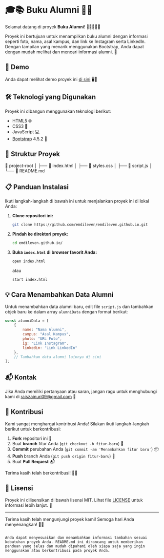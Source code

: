 # 🎓📚 Buku Alumni 🎉✨

Selamat datang di proyek **Buku Alumni**! 📖👩‍🎓👨‍🎓

Proyek ini bertujuan untuk menampilkan buku alumni dengan informasi seperti foto, nama, asal kampus, dan link ke Instagram serta LinkedIn. Dengan tampilan yang menarik menggunakan Bootstrap, Anda dapat dengan mudah melihat dan mencari informasi alumni. 🌟

## 🚀 Demo

Anda dapat melihat demo proyek ini [di sini](https://emdileven.github.io) 🖥️🎨

## 🛠️ Teknologi yang Digunakan

Proyek ini dibangun menggunakan teknologi berikut:
- HTML5 🌐
- CSS3 🎨
- JavaScript 💻
- [Bootstrap](https://getbootstrap.com/) 4.5.2 🚀

## 📂 Struktur Proyek

📁 project-root
│
├── 📄 index.html
│
├── 📄 styles.css
│
├── 📄 script.js
│
└── 📄 README.md

## 📋 Panduan Instalasi

Ikuti langkah-langkah di bawah ini untuk menjalankan proyek ini di lokal Anda:

1. **Clone repositori ini:**

    ```bash
    git clone https://github.com/emdileven/emdileven.github.io.git
    ```

2. **Pindah ke direktori proyek:**

    ```bash
    cd emdileven.github.io/
    ```

3. **Buka `index.html` di browser favorit Anda:**

    ```bash
    open index.html
    ```

    atau

    ```bash
    start index.html
    ```

## 💡 Cara Menambahkan Data Alumni

Untuk menambahkan data alumni baru, edit file `script.js` dan tambahkan objek baru ke dalam array `alumniData` dengan format berikut:

```javascript
const alumniData = [
    {
        name: "Nama Alumni",
        campus: "Asal Kampus",
        photo: "URL Foto",
        ig: "Link Instagram",
        linkedin: "Link LinkedIn"
    },
    // Tambahkan data alumni lainnya di sini
];
```

## 📬 Kontak

Jika Anda memiliki pertanyaan atau saran, jangan ragu untuk menghubungi kami di [raiszainuri09@gmail.com](mailto:raiszainuri09@gmail.com) 📧

## 🎉 Kontribusi

Kami sangat menghargai kontribusi Anda! Silakan ikuti langkah-langkah berikut untuk berkontribusi:

1. **Fork** repositori ini 🍴
2. Buat **branch** fitur Anda (`git checkout -b fitur-baru`) 🌿
3. **Commit** perubahan Anda (`git commit -am 'Menambahkan fitur baru'`) 📦
4. **Push** branch Anda (`git push origin fitur-baru`) 🚀
5. Buat **Pull Request** 📬

Terima kasih telah berkontribusi! 🙏✨

## 📜 Lisensi

Proyek ini dilisensikan di bawah lisensi MIT. Lihat file [LICENSE](LICENSE) untuk informasi lebih lanjut. 📄

---

Terima kasih telah mengunjungi proyek kami! Semoga hari Anda menyenangkan! 🌈😊
```

Anda dapat menyesuaikan dan menambahkan informasi tambahan sesuai kebutuhan proyek Anda. README.md ini dirancang untuk memberikan panduan yang jelas dan mudah dipahami oleh siapa saja yang ingin menggunakan atau berkontribusi pada proyek Anda.
